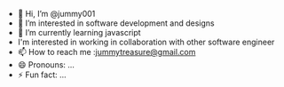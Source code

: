 - 👋 Hi, I’m @jummy001
- 👀 I’m interested in software development and designs
- 🌱 I’m currently learning javascript
-  I'm interested in working in collaboration with other software engineer
- 📫 How to reach me :jummytreasure@gmail.com
- 😄 Pronouns: ...
- ⚡ Fun fact: ...

<!---
jummy001/jummy001 is a ✨ special ✨ repository because its `README.md` (this file) appears on your GitHub profile.
You can click the Preview link to take a look at your changes.
--->
